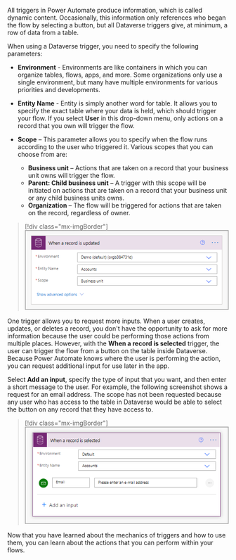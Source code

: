 All triggers in Power Automate produce information, which is called dynamic content. Occasionally, this information only references who began the flow by selecting a button, but all Dataverse triggers give, at minimum, a row of data from a table.

When using a Dataverse trigger, you need to specify the following parameters:

- **Environment** - Environments are like containers in which you can organize tables, flows, apps, and more. Some organizations only use a single environment, but many have multiple environments for various priorities and developments.

- **Entity Name** - Entity is simply another word for table. It allows you to specify the exact table where your data is held, which should trigger your flow. If you select **User** in this drop-down menu, only actions on a record that you own will trigger the flow.

- **Scope** – This parameter allows you to specify when the flow runs according to the user who triggered it. Various scopes that you can choose from are:

  - **Business unit** – Actions that are taken on a record that your business unit owns will trigger the flow. 
  - **Parent: Child business unit** – A trigger with this scope will be initiated on actions that are taken on a record that your business unit or any child business units owns. 
  - **Organization** – The flow will be triggered for actions that are taken on the record, regardless of owner.


> [!div class="mx-imgBorder"]
> [![Screenshot of the When a record is updated trigger information.](../media/trigger-info.png)](../media/trigger-info.png#lightbox)

One trigger allows you to request more inputs. When a user creates, updates, or deletes a record, you don't have the opportunity to ask for more information because the user could be performing those actions from multiple places. However, with the **When a record is selected** trigger, the user can trigger the flow from a button on the table inside Dataverse. Because Power Automate knows where the user is performing the action, you can request additional input for use later in the app. 

Select **Add an input**, specify the type of input that you want, and then enter a short message to the user. For example, the following screenshot shows a request for an email address. The scope has not been requested because any user who has access to the table in Dataverse would be able to select the button on any record that they have access to.

> [!div class="mx-imgBorder"]
> [![Screenshot of the When a record is selected email input information.](../media/email-input.png)](../media/email-input.png#lightbox)

Now that you have learned about the mechanics of triggers and how to use them, you can learn about the actions that you can perform within your flows.
